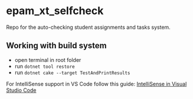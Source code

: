# epam_xt_selfcheck
Repo for the auto-checking student assignments and tasks system.

## Working with build system

- open terminal in root folder 
- run `dotnet tool restore`
- run `dotnet cake --target TestAndPrintResults`

For IntelliSense support in VS Code follow this guide: [IntelliSense in Visual Studio Code](https://cakebuild.net/docs/integrations/editors/vscode/intellisense)
